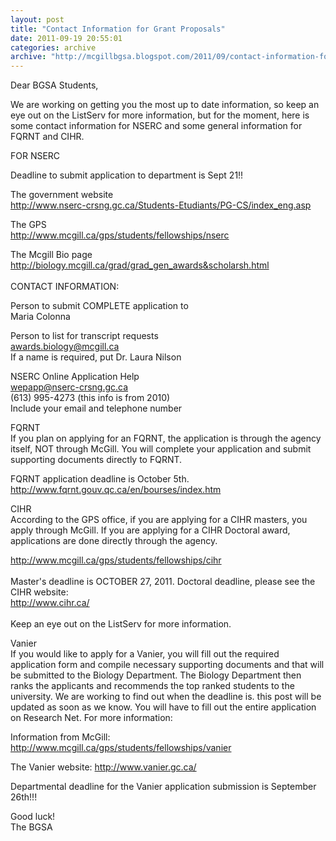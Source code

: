 ```yaml
---
layout: post
title: "Contact Information for Grant Proposals"
date: 2011-09-19 20:55:01
categories: archive
archive: "http://mcgillbgsa.blogspot.com/2011/09/contact-information-for-grant-proposals.html"
---
```


Dear BGSA Students,  
  
We are working on getting you the most up to date information, so keep an eye
out on the ListServ for more information, but for the moment, here is some
contact information for NSERC and some general information for FQRNT and CIHR.  
  
FOR NSERC  
  
Deadline to submit application to department is Sept 21!!  
  
The government website  
<http://www.nserc-crsng.gc.ca/Students-Etudiants/PG-CS/index_eng.asp>  
  
The GPS  
<http://www.mcgill.ca/gps/students/fellowships/nserc>  
  
The Mcgill Bio page  
[http://biology.mcgill.ca/grad/grad_gen_awards&scholarsh.html  
](http://biology.mcgill.ca/grad/grad_gen_awards&scholarsh.html)  
CONTACT INFORMATION:  
  
Person to submit COMPLETE application to  
Maria Colonna  
  
Person to list for transcript requests  
awards.biology@mcgill.ca  
If a name is required, put Dr. Laura Nilson  
  
NSERC Online Application Help  
wepapp@nserc-crsng.gc.ca  
(613) 995-4273 (this info is from 2010)  
Include your email and telephone number  
  
FQRNT  
If you plan on applying for an FQRNT, the application is through the agency
itself, NOT through McGill. You will complete your application and submit
supporting documents directly to FQRNT.  
  
FQRNT application deadline is October 5th.  
<http://www.fqrnt.gouv.qc.ca/en/bourses/index.htm>  
  
CIHR  
According to the GPS office, if you are applying for a CIHR masters, you apply
through McGill. If you are applying for a CIHR Doctoral award, applications
are done directly through the agency.  
  
[ http://www.mcgill.ca/gps/students/fellowships/cihr  
](http://www.mcgill.ca/gps/students/fellowships/cihr)  
Master's deadline is OCTOBER 27, 2011. Doctoral deadline, please see the CIHR
website:  
[ http://www.cihr.ca/  
](http://www.cihr.ca/)  
Keep an eye out on the ListServ for more information.  
  
Vanier  
If you would like to apply for a Vanier, you will fill out the required
application form and compile necessary supporting documents and that will be
submitted to the Biology Department. The Biology Department then ranks the
applicants and recommends the top ranked students to the university. We are
working to find out when the deadline is. this post will be updated as soon as
we know. You will have to fill out the entire application on Research Net. For
more information:  
  
Information from McGill:
<http://www.mcgill.ca/gps/students/fellowships/vanier>  
  
The Vanier website: <http://www.vanier.gc.ca/>  
  
Departmental deadline for the Vanier application submission is September
26th!!!  
  
  
  
Good luck!  
The BGSA


    